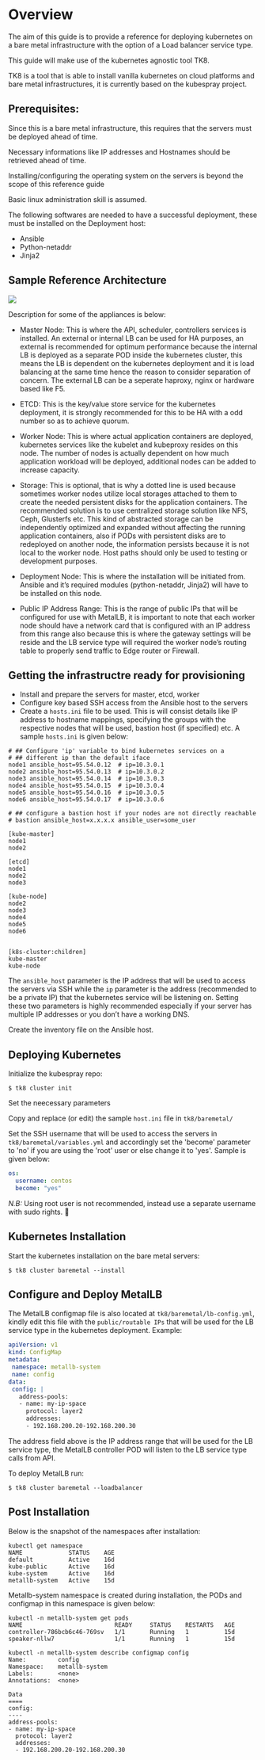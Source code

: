 # Overview

The aim of this guide is to provide a reference for deploying kubernetes on a bare metal infrastructure with the option of a Load balancer service type.

This guide will make use of the kubernetes agnostic tool TK8.

TK8 is a tool that is able to install vanilla kubernetes on cloud platforms and bare metal infrastructures, it is currently based on the kubespray project.

## Prerequisites:

Since this is a bare metal infrastructure, this requires that the servers must be deployed ahead of time. 

Necessary informations like IP addresses and Hostnames should be retrieved ahead of time.

Installing/configuring the operating system on the servers is beyond the scope of this reference guide

Basic linux administration skill is assumed.

The following softwares are needed to have a successful deployment, these must be installed on the Deployment host:

*	Ansible
*	Python-netaddr
*	Jinja2


## Sample Reference Architecture
![](images/baremetal-arch.png)

Description for some of the appliances is below:

*	Master Node: This is where the API, scheduler, controllers services is installed. An external or internal LB can be used for HA purposes, an external is recommended for optimum performance because the internal LB is deployed as a separate POD inside the kubernetes cluster, this means the LB is dependent on the kubernetes deployment and it is load balancing at the same time hence the reason to consider separation of concern. The external LB can be a seperate haproxy, nginx or hardware based like F5.

*	ETCD: This is the key/value store service for the kubernetes deployment, it is strongly recommended for this to be HA with a odd number so as to achieve quorum.

*	Worker Node:  This is where actual application containers are deployed, kubernetes services like the kubelet and kubeproxy resides on this node. The number of nodes is actually dependent on how much application workload will be deployed, additional nodes can be added to increase capacity.

*	Storage: This is optional, that is why a dotted line is used because sometimes worker nodes utilize local storages attached to them to create the needed persistent disks for the application containers. The recommended solution is to use centralized storage solution like NFS, Ceph, Glusterfs etc. This kind of abstracted storage can be independently optimized and expanded without affecting the running application containers, also if PODs with persistent disks are to redeployed on another node, the information persists because it is not local to the worker node. Host paths should only be used to testing or development purposes.

*	Deployment Node: This is where the installation will be initiated from. Ansible and it’s required modules (python-netaddr, Jinja2) will have to be installed on this node.

*	Public IP Address Range: This is the range of public IPs that will be configured for use with MetalLB, it is important to note that each worker node should have a network card that is configured with an IP address from this range also because this is where the gateway settings will be reside and the LB service type will required the worker node’s routing table to properly send traffic to Edge router or Firewall.

## Getting the infrastructre ready for provisioning

*	Install and prepare the servers for master, etcd, worker
*	Configure key based SSH access from the Ansible host to the servers
*	Create a `hosts.ini` file to be used. This is will consist details like IP address to hostname mappings, specifying the groups with the respective nodes that will be used, bastion host (if specified) etc. A sample `hosts.ini` is given below:

```
# ## Configure 'ip' variable to bind kubernetes services on a
# ## different ip than the default iface
node1 ansible_host=95.54.0.12  # ip=10.3.0.1
node2 ansible_host=95.54.0.13  # ip=10.3.0.2
node3 ansible_host=95.54.0.14  # ip=10.3.0.3
node4 ansible_host=95.54.0.15  # ip=10.3.0.4
node5 ansible_host=95.54.0.16  # ip=10.3.0.5
node6 ansible_host=95.54.0.17  # ip=10.3.0.6

# ## configure a bastion host if your nodes are not directly reachable
# bastion ansible_host=x.x.x.x ansible_user=some_user

[kube-master]
node1
node2

[etcd]
node1
node2
node3

[kube-node]
node2
node3
node4
node5
node6


[k8s-cluster:children]
kube-master
kube-node
```

The `ansible_host` parameter is the IP address that will be used to access the servers via SSH while the `ip` parameter is the address (recommended to be a private IP) that the kubernetes service will be listening on. Setting these two parameters is highly recommended especially if your server has multiple IP addresses or you don’t have a working DNS.

Create the inventory file on the Ansible host.

## Deploying Kubernetes

Initialize the kubespray repo:

```
$ tk8 cluster init
```

Set the neecessary parameters

Copy and replace (or edit) the sample `host.ini` file in `tk8/baremetal/`

Set the SSH username that will be used to access the servers in `tk8/baremetal/variables.yml` and accordingly set the 'become' parameter to 'no' if you are using the 'root' user or else change it to 'yes'. Sample is given below:

```yaml
os:
  username: centos
  become: "yes"
```

**N.B*:* Using root user is not recommended, instead use a separate username with sudo rights.

## Kubernetes Installation

Start the kubernetes installation on the bare metal servers:

```
$ tk8 cluster baremetal --install
```
## Configure and Deploy MetalLB

The MetalLB configmap file is also located at `tk8/baremetal/lb-config.yml`, kindly edit this file with the `public/routable IPs` that will be used for the LB service type in the kubernetes deployment. Example:

```yaml
apiVersion: v1
kind: ConfigMap
metadata:
 namespace: metallb-system
 name: config
data:
 config: |
   address-pools:
   - name: my-ip-space
     protocol: layer2
     addresses:
     - 192.168.200.20-192.168.200.30
```

The address field above is the IP address range that will be used for the LB service type, the MetalLB controller POD will listen to the LB service type calls from API.

To deploy MetalLB run:
```
$ tk8 cluster baremetal --loadbalancer
```

## Post Installation

Below is the snapshot of the namespaces after installation:

```
kubectl get namespace
NAME             STATUS    AGE
default          Active    16d
kube-public      Active    16d
kube-system      Active    16d
metallb-system   Active    15d
```

Metallb-system namespace is created during installation, the PODs and configmap in this namespace is given below:

```
kubectl -n metallb-system get pods
NAME                          READY     STATUS    RESTARTS   AGE
controller-786bcb6c46-769sv   1/1       Running   1          15d
speaker-nllw7                 1/1       Running   1          15d
```

```
kubectl -n metallb-system describe configmap config
Name:         config
Namespace:    metallb-system
Labels:       <none>
Annotations:  <none>

Data
====
config:
----
address-pools:
- name: my-ip-space
  protocol: layer2
  addresses:
  - 192.168.200.20-192.168.200.30
```
